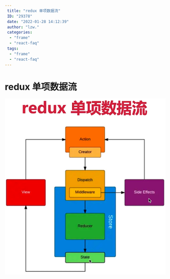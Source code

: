 ```yaml
---
 title: "redux 单项数据流"
 ID: "29378"
 date: "2022-01-28 14:12:39"
 author: "lzw."
 categories: 
  - "frame"
  - "react-faq"
 tags: 
  - "frame"
  - "react-faq"
---
```


# redux 单项数据流

![redux](./images/redux-20220128141348.png)

